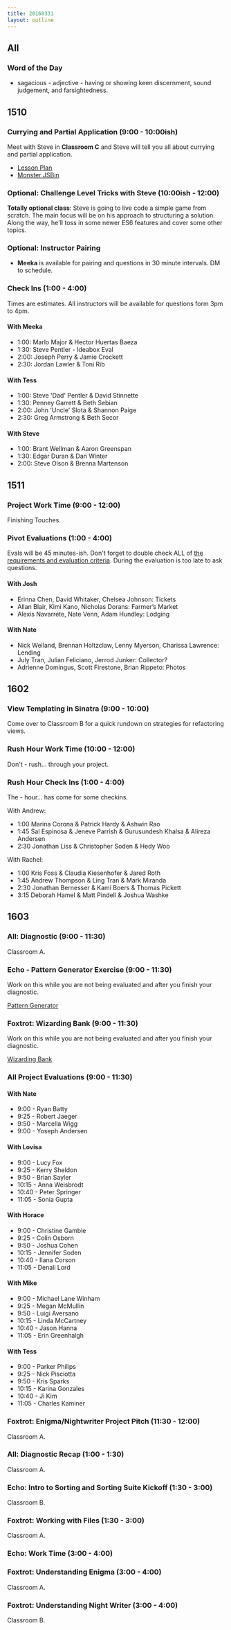 ```yaml
---
title: 20160331
layout: outline
---
```


## All

### Word of the Day
* sagacious - adjective - having or showing keen discernment, sound judgement,
and farsightedness.


## 1510

### Currying and Partial Application (9:00 - 10:00ish)

Meet with Steve in **Classroom C** and Steve will tell you all about currying and partial application.

- [Lesson Plan](https://github.com/mdn/advanced-js-fundamentals-ck/blob/gh-pages/tutorials/02-functions/03-currying-and-partial-application.md)
- [Monster JSBin](http://jsbin.com/kinuvi/1/edit?js)

### Optional: Challenge Level Tricks with Steve (10:00ish - 12:00)

**Totally optional class**: Steve is going to live code a simple game from scratch. The main focus will be on his approach to structuring a solution. Along the way, he'll toss in some newer ES6 features and cover some other topics.

### Optional: Instructor Pairing

- **Meeka** is available for pairing and questions in 30 minute intervals. DM to schedule.

### Check Ins (1:00 - 4:00)

Times are estimates. All instructors will be available for questions form 3pm to 4pm.

#### With Meeka

* 1:00: Marlo Major & Hector Huertas Baeza
* 1:30: Steve Pentler - Ideabox Eval
* 2:00: Joseph Perry & Jamie Crockett
* 2:30: Jordan Lawler & Toni Rib

#### With Tess

* 1:00: Steve 'Dad' Pentler & David Stinnette
* 1:30: Penney Garrett & Beth Sebian
* 2:00: John 'Uncle' Slota & Shannon Paige
* 2:30: Greg Armstrong & Beth Secor

#### With Steve

* 1:00: Brant Wellman & Aaron Greenspan
* 1:30: Edgar Duran & Dan Winter
* 2:00: Steve Olson & Brenna Martenson

## 1511

### Project Work Time (9:00 - 12:00)

Finishing Touches.

### Pivot Evaluations (1:00 - 4:00)

Evals will be 45 minutes-ish. Don't forget to double check ALL of [the requirements and evaluation criteria](https://github.com/turingschool/lesson_plans/blob/master/ruby_03-professional_rails_applications/the_pivot.md). During the evaluation is too late to ask questions.

#### With Josh

- Erinna Chen, David Whitaker, Chelsea Johnson: Tickets
- Allan Blair, Kimi Kano, Nicholas Dorans: Farmer’s Market
- Alexis Navarrete, Nate Venn, Adam Hundley: Lodging

#### With Nate

- Nick Weiland, Brennan Holtzclaw, Lenny Myerson, Charissa Lawrence: Lending
- July Tran, Julian Feliciano, Jerrod Junker: Collector?
- Adrienne Domingus, Scott Firestone, Brian Rippeto: Photos


## 1602

### View Templating in Sinatra (9:00 - 10:00)

Come over to Classroom B for a quick rundown on strategies for refactoring views.

### Rush Hour Work Time (10:00 - 12:00)

Don't - rush... through your project.

### Rush Hour Check Ins (1:00 - 4:00)

The - hour... has come for some checkins.

With Andrew:

* 1:00 Marina Corona & Patrick Hardy & Ashwin Rao
* 1:45 Sal Espinosa & Jeneve Parrish & Gurusundesh Khalsa & Alireza Andersen
* 2:30 Jonathan Liss & Christopher Soden & Hedy Woo

With Rachel:

* 1:00 Kris Foss & Claudia Kiesenhofer & Jared Roth
* 1:45 Andrew Thompson & Ling Tran & Mark Miranda
* 2:30 Jonathan Bernesser & Kami Boers & Thomas Pickett
* 3:15 Deborah Hamel & Matt Pindell & Joshua Washke


## 1603

### All: Diagnostic (9:00 - 11:30)

Classroom A.

### Echo - Pattern Generator Exercise (9:00 - 11:30)

Work on this while you are not being evaluated and after you finish your
diagnostic.


[Pattern Generator](https://github.com/turingschool/challenges/blob/master/pattern_generator.markdown)

### Foxtrot: Wizarding Bank (9:00 - 11:30)

Work on this while you are not being evaluated and after you finish your
diagnostic.

[Wizarding Bank](https://github.com/turingschool/challenges/blob/master/wizarding_bank.markdown)

### All Project Evaluations (9:00 - 11:30)

#### With Nate
* 9:00 - Ryan Batty
* 9:25 - Robert Jaeger
* 9:50 - Marcella Wigg
* 9:00 - Yoseph Andersen

#### With Lovisa
* 9:00 - Lucy Fox
* 9:25 - Kerry Sheldon
* 9:50 - Brian Sayler
* 10:15 - Anna Weisbrodt
* 10:40 - Peter Springer
* 11:05 - Sonia Gupta


#### With Horace
* 9:00 - Christine Gamble
* 9:25 - Colin Osborn
* 9:50 - Joshua Cohen
* 10:15 - Jennifer Soden
* 10:40 - Ilana Corson
* 11:05 - Denali Lord

#### With Mike
* 9:00 - Michael Lane Winham
* 9:25 - Megan McMullin
* 9:50 - Luigi Aversano
* 10:15 - Linda McCartney
* 10:40 - Jason Hanna
* 11:05 - Erin Greenhalgh

#### With Tess
* 9:00 - Parker Philips
* 9:25 - Nick Pisciotta
* 9:50 - Kris Sparks
* 10:15 - Karina Gonzales
* 10:40 - Ji Kim
* 11:05 - Charles Kaminer

### Foxtrot: Enigma/Nightwriter Project Pitch (11:30 - 12:00)

Classroom A.

### All: Diagnostic Recap (1:00 - 1:30)

Classroom A.

### Echo: Intro to Sorting and Sorting Suite Kickoff (1:30 - 3:00)

Classroom B.

### Foxtrot: Working with Files (1:30 - 3:00)

Classroom A.

### Echo: Work Time (3:00 - 4:00)

### Foxtrot: Understanding Enigma (3:00 - 4:00)

Classroom A.

### Foxtrot: Understanding Night Writer (3:00 - 4:00)

Classroom B.
